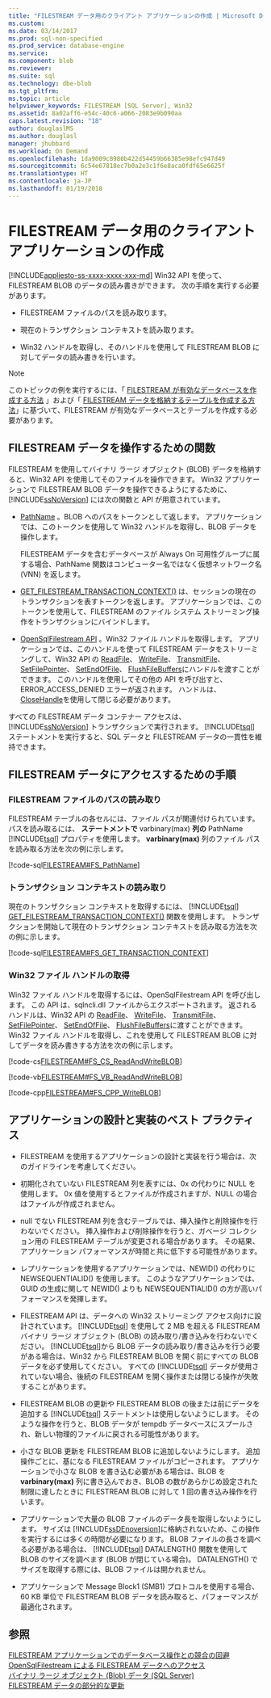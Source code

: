 ```yaml
---
title: "FILESTREAM データ用のクライアント アプリケーションの作成 | Microsoft Docs"
ms.custom: 
ms.date: 03/14/2017
ms.prod: sql-non-specified
ms.prod_service: database-engine
ms.service: 
ms.component: blob
ms.reviewer: 
ms.suite: sql
ms.technology: dbe-blob
ms.tgt_pltfrm: 
ms.topic: article
helpviewer_keywords: FILESTREAM [SQL Server], Win32
ms.assetid: 8a02aff6-e54c-40c6-a066-2083e9b090aa
caps.latest.revision: "18"
author: douglaslMS
ms.author: douglasl
manager: jhubbard
ms.workload: On Demand
ms.openlocfilehash: 1da9009c8980b422d54459b66385e98efc947d49
ms.sourcegitcommit: 6c54e67818ec7b0a2e3c1f6e8aca0fdf65e6625f
ms.translationtype: HT
ms.contentlocale: ja-JP
ms.lasthandoff: 01/19/2018
---
```

# <a name="create-client-applications-for-filestream-data"></a>FILESTREAM データ用のクライアント アプリケーションの作成
[!INCLUDE[appliesto-ss-xxxx-xxxx-xxx-md](../../includes/appliesto-ss-xxxx-xxxx-xxx-md.md)] Win32 API を使って、FILESTREAM BLOB のデータの読み書きができます。 次の手順を実行する必要があります。  
  
-   FILESTREAM ファイルのパスを読み取ります。  
  
-   現在のトランザクション コンテキストを読み取ります。  
  
-   Win32 ハンドルを取得し、そのハンドルを使用して FILESTREAM BLOB に対してデータの読み書きを行います。  
  
> [!NOTE]  
>  このトピックの例を実行するには、「 [FILESTREAM が有効なデータベースを作成する方法](../../relational-databases/blob/create-a-filestream-enabled-database.md) 」および「 [FILESTREAM データを格納するテーブルを作成する方法](../../relational-databases/blob/create-a-table-for-storing-filestream-data.md)」に基づいて、FILESTREAM が有効なデータベースとテーブルを作成する必要があります。  
  
##  <a name="func"></a> FILESTREAM データを操作するための関数  
 FILESTREAM を使用してバイナリ ラージ オブジェクト (BLOB) データを格納すると、Win32 API を使用してそのファイルを操作できます。 Win32 アプリケーションで FILESTREAM BLOB データを操作できるようにするために、 [!INCLUDE[ssNoVersion](../../includes/ssnoversion-md.md)] には次の関数と API が用意されています。  
  
-   [PathName](../../relational-databases/system-functions/pathname-transact-sql.md) 。BLOB へのパスをトークンとして返します。 アプリケーションでは、このトークンを使用して Win32 ハンドルを取得し、BLOB データを操作します。  
  
     FILESTREAM データを含むデータベースが Always On 可用性グループに属する場合、PathName 関数はコンピューター名ではなく仮想ネットワーク名 (VNN) を返します。  
  
-   [GET_FILESTREAM_TRANSACTION_CONTEXT()](../../t-sql/functions/get-filestream-transaction-context-transact-sql.md) は、セッションの現在のトランザクションを表すトークンを返します。 アプリケーションでは、このトークンを使用して、FILESTREAM のファイル システム ストリーミング操作をトランザクションにバインドします。  
  
-   [OpenSqlFilestream API](../../relational-databases/blob/access-filestream-data-with-opensqlfilestream.md) 。Win32 ファイル ハンドルを取得します。 アプリケーションでは、このハンドルを使って FILESTREAM データをストリーミングして、Win32 API の [ReadFile](http://go.microsoft.com/fwlink/?LinkId=86422)、 [WriteFile](http://go.microsoft.com/fwlink/?LinkId=86423)、 [TransmitFile](http://go.microsoft.com/fwlink/?LinkId=86424)、 [SetFilePointer](http://go.microsoft.com/fwlink/?LinkId=86425)、 [SetEndOfFile](http://go.microsoft.com/fwlink/?LinkId=86426)、 [FlushFileBuffers](http://go.microsoft.com/fwlink/?LinkId=86427)にハンドルを渡すことができます。 このハンドルを使用してその他の API を呼び出すと、ERROR_ACCESS_DENIED エラーが返されます。 ハンドルは、 [CloseHandle](http://go.microsoft.com/fwlink/?LinkId=86428)を使用して閉じる必要があります。  
  
 すべての FILESTREAM データ コンテナー アクセスは、 [!INCLUDE[ssNoVersion](../../includes/ssnoversion-md.md)] トランザクションで実行されます。 [!INCLUDE[tsql](../../includes/tsql-md.md)] ステートメントを実行すると、SQL データと FILESTREAM データの一貫性を維持できます。  
  
##  <a name="steps"></a> FILESTREAM データにアクセスするための手順  
  
###  <a name="path"></a> FILESTREAM ファイルのパスの読み取り  
 FILESTREAM テーブルの各セルには、ファイル パスが関連付けられています。 パスを読み取るには、 **ステートメントで** varbinary(max) **列の** PathName [!INCLUDE[tsql](../../includes/tsql-md.md)] プロパティを使用します。 **varbinary(max)** 列のファイル パスを読み取る方法を次の例に示します。  
  
 [!code-sql[FILESTREAM#FS_PathName](../../relational-databases/blob/codesnippet/tsql/create-client-applicatio_1.sql)]  
  
###  <a name="trx"></a> トランザクション コンテキストの読み取り  
 現在のトランザクション コンテキストを取得するには、 [!INCLUDE[tsql](../../includes/tsql-md.md)] [GET_FILESTREAM_TRANSACTION_CONTEXT()](../../t-sql/functions/get-filestream-transaction-context-transact-sql.md) 関数を使用します。 トランザクションを開始して現在のトランザクション コンテキストを読み取る方法を次の例に示します。  
  
 [!code-sql[FILESTREAM#FS_GET_TRANSACTION_CONTEXT](../../relational-databases/blob/codesnippet/tsql/create-client-applicatio_2.sql)]  
  
###  <a name="handle"></a> Win32 ファイル ハンドルの取得  
 Win32 ファイル ハンドルを取得するには、OpenSqlFilestream API を呼び出します。 この API は、sqlncli.dll ファイルからエクスポートされます。 返されるハンドルは、Win32 API の [ReadFile](http://go.microsoft.com/fwlink/?LinkId=86422)、 [WriteFile](http://go.microsoft.com/fwlink/?LinkId=86423)、 [TransmitFile](http://go.microsoft.com/fwlink/?LinkId=86424)、 [SetFilePointer](http://go.microsoft.com/fwlink/?LinkId=86425)、 [SetEndOfFile](http://go.microsoft.com/fwlink/?LinkId=86426)、 [FlushFileBuffers](http://go.microsoft.com/fwlink/?LinkId=86427)に渡すことができます。 Win32 ファイル ハンドルを取得し、これを使用して FILESTREAM BLOB に対してデータを読み書きする方法を次の例に示します。  
  
 [!code-cs[FILESTREAM#FS_CS_ReadAndWriteBLOB](../../relational-databases/blob/codesnippet/csharp/create-client-applicatio_3.cs)]  
  
 [!code-vb[FILESTREAM#FS_VB_ReadAndWriteBLOB](../../relational-databases/blob/codesnippet/visualbasic/create-client-applicatio_4.vb)]  
  
 [!code-cpp[FILESTREAM#FS_CPP_WriteBLOB](../../relational-databases/blob/codesnippet/cpp/create-client-applicatio_5.cpp)]  
  
##  <a name="best"></a> アプリケーションの設計と実装のベスト プラクティス  
  
-   FILESTREAM を使用するアプリケーションの設計と実装を行う場合は、次のガイドラインを考慮してください。  
  
-   初期化されていない FILESTREAM 列を表すには、0x の代わりに NULL を使用します。 0x 値を使用するとファイルが作成されますが、NULL の場合はファイルが作成されません。  
  
-   null でない FILESTREAM 列を含むテーブルでは、挿入操作と削除操作を行わないでください。 挿入操作および削除操作を行うと、ガベージ コレクション用の FILESTREAM テーブルが変更される場合があります。 その結果、アプリケーション パフォーマンスが時間と共に低下する可能性があります。  
  
-   レプリケーションを使用するアプリケーションでは、NEWID() の代わりに NEWSEQUENTIALID() を使用します。 このようなアプリケーションでは、GUID の生成に関して NEWID() よりも NEWSEQUENTIALID() の方が高いパフォーマンスを発揮します。  
  
-   FILESTREAM API は、データへの Win32 ストリーミング アクセス向けに設計されています。 [!INCLUDE[tsql](../../includes/tsql-md.md)] を使用して 2 MB を超える FILESTREAM バイナリ ラージ オブジェクト (BLOB) の読み取り/書き込みを行わないでください。 [!INCLUDE[tsql](../../includes/tsql-md.md)]から BLOB データの読み取り/書き込みを行う必要がある場合は、Win32 から FILESTREAM BLOB を開く前にすべての BLOB データを必ず使用してください。 すべての [!INCLUDE[tsql](../../includes/tsql-md.md)] データが使用されていない場合、後続の FILESTREAM を開く操作または閉じる操作が失敗することがあります。  
  
-   FILESTREAM BLOB の更新や FILESTREAM BLOB の後または前にデータを追加する [!INCLUDE[tsql](../../includes/tsql-md.md)] ステートメントは使用しないようにします。 そのような操作を行うと、BLOB データが tempdb データベースにスプールされ、新しい物理的ファイルに戻される可能性があります。  
  
-   小さな BLOB 更新を FILESTREAM BLOB に追加しないようにします。 追加操作ごとに、基になる FILESTREAM ファイルがコピーされます。 アプリケーションで小さな BLOB を書き込む必要がある場合は、BLOB を **varbinary(max)** 列に書き込んでおき、BLOB の数があらかじめ設定された制限に達したときに FILESTREAM BLOB に対して 1 回の書き込み操作を行います。  
  
-   アプリケーションで大量の BLOB ファイルのデータ長を取得しないようにします。 サイズは [!INCLUDE[ssDEnoversion](../../includes/ssdenoversion-md.md)]に格納されないため、この操作を実行するには多くの時間が必要になります。 BLOB ファイルの長さを調べる必要がある場合は、 [!INCLUDE[tsql](../../includes/tsql-md.md)] DATALENGTH() 関数を使用して BLOB のサイズを調べます (BLOB が閉じている場合)。 DATALENGTH() でサイズを取得する際には、BLOB ファイルは開かれません。  
  
-   アプリケーションで Message Block1 (SMB1) プロトコルを使用する場合、60 KB 単位で FILESTREAM BLOB データを読み取ると、パフォーマンスが最適化されます。  
  
## <a name="see-also"></a>参照  
 [FILESTREAM アプリケーションでのデータベース操作との競合の回避](../../relational-databases/blob/avoid-conflicts-with-database-operations-in-filestream-applications.md)   
 [OpenSqlFilestream による FILESTREAM データへのアクセス](../../relational-databases/blob/access-filestream-data-with-opensqlfilestream.md)   
 [バイナリ ラージ オブジェクト &#40;Blob&#41; データ &#40;SQL Server&#41;](../../relational-databases/blob/binary-large-object-blob-data-sql-server.md)   
 [FILESTREAM データの部分的な更新](../../relational-databases/blob/make-partial-updates-to-filestream-data.md)  
  
  
